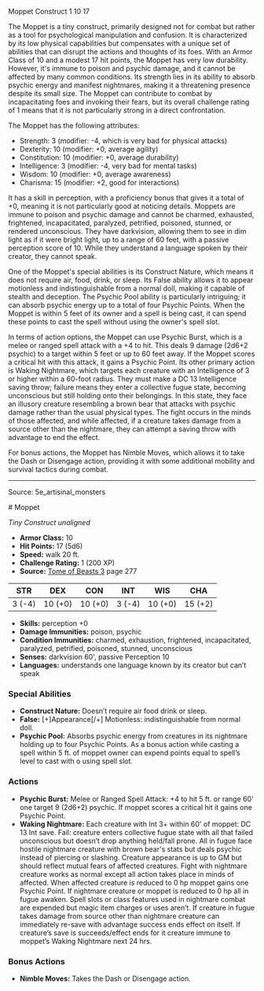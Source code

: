 <MonsterName/>Moppet</MonsterName>
<CreatureType/>Construct</CreatureType>
<CR/>1</CR>
<AC/>10</AC>
<HP/>17</HP>
<summary>The Moppet is a tiny construct, primarily designed not for combat but rather as a tool for psychological manipulation and confusion. It is characterized by its low physical capabilities but compensates with a unique set of abilities that can disrupt the actions and thoughts of its foes. With an Armor Class of 10 and a modest 17 hit points, the Moppet has very low durability. However, it's immune to poison and psychic damage, and it cannot be affected by many common conditions. Its strength lies in its ability to absorb psychic energy and manifest nightmares, making it a threatening presence despite its small size. The Moppet can contribute to combat by incapacitating foes and invoking their fears, but its overall challenge rating of 1 means that it is not particularly strong in a direct confrontation.</summary>

<detail>

The Moppet has the following attributes: 
- Strength: 3 (modifier: -4, which is very bad for physical attacks)
- Dexterity: 10 (modifier: +0, average agility)
- Constitution: 10 (modifier: +0, average durability)
- Intelligence: 3 (modifier: -4, very bad for mental tasks)
- Wisdom: 10 (modifier: +0, average awareness)
- Charisma: 15 (modifier: +2, good for interactions)

It has a skill in perception, with a proficiency bonus that gives it a total of +0, meaning it is not particularly good at noticing details. Moppets are immune to poison and psychic damage and cannot be charmed, exhausted, frightened, incapacitated, paralyzed, petrified, poisoned, stunned, or rendered unconscious. They have darkvision, allowing them to see in dim light as if it were bright light, up to a range of 60 feet, with a passive perception score of 10. While they understand a language spoken by their creator, they cannot speak.

One of the Moppet's special abilities is its Construct Nature, which means it does not require air, food, drink, or sleep. Its False ability allows it to appear motionless and indistinguishable from a normal doll, making it capable of stealth and deception. The Psychic Pool ability is particularly intriguing; it can absorb psychic energy up to a total of four Psychic Points. When the Moppet is within 5 feet of its owner and a spell is being cast, it can spend these points to cast the spell without using the owner's spell slot.

In terms of action options, the Moppet can use Psychic Burst, which is a melee or ranged spell attack with a +4 to hit. This deals 9 damage (2d6+2 psychic) to a target within 5 feet or up to 60 feet away. If the Moppet scores a critical hit with this attack, it gains a Psychic Point. Its other primary action is Waking Nightmare, which targets each creature with an Intelligence of 3 or higher within a 60-foot radius. They must make a DC 13 Intelligence saving throw; failure means they enter a collective fugue state, becoming unconscious but still holding onto their belongings. In this state, they face an illusory creature resembling a brown bear that attacks with psychic damage rather than the usual physical types. The fight occurs in the minds of those affected, and while affected, if a creature takes damage from a source other than the nightmare, they can attempt a saving throw with advantage to end the effect.

For bonus actions, the Moppet has Nimble Moves, which allows it to take the Dash or Disengage action, providing it with some additional mobility and survival tactics during combat.</detail>



---

Source: 5e_artisinal_monsters

<statblock>
# Moppet

*Tiny* *Construct* *unaligned*

- **Armor Class:** 10
- **Hit Points:** 17 (5d6)
- **Speed:** walk 20 ft.
- **Challenge Rating:** 1 (200 XP)
- **Source:** [Tome of Beasts 3](https://koboldpress.com/kpstore/product/tome-of-beasts-3-for-5th-edition/) page 277

| STR | DEX | CON | INT | WIS | CHA |
| --- | --- | --- | --- | --- | --- |
| 3 (-4) | 10 (+0) | 10 (+0) | 3 (-4) | 10 (+0) | 15 (+2) |

- **Skills:** perception +0
- **Damage Immunities:** poison, psychic
- **Condition Immunities:** charmed, exhaustion, frightened, incapacitated, paralyzed, petrified, poisoned, stunned, unconscious
- **Senses:** darkvision 60', passive Perception 10
- **Languages:** understands one language known by its creator but can’t speak

### Special Abilities

- **Construct Nature:** Doesn’t require air food drink or sleep.
- **False:** [+]Appearance[/+] Motionless: indistinguishable from normal doll.
- **Psychic Pool:** Absorbs psychic energy from creatures in its nightmare holding up to four Psychic Points. As a bonus action while casting a spell within 5 ft. of moppet owner can expend points equal to spell’s level to cast with o using spell slot.

### Actions

- **Psychic Burst:** Melee or Ranged Spell Attack: +4 to hit 5 ft. or range 60' one target 9 (2d6+2) psychic. If moppet scores a critical hit it gains one Psychic Point.
- **Waking Nightmare:** Each creature with Int 3+ within 60' of moppet: DC 13 Int save. Fail: creature enters collective fugue state with all that failed unconscious but doesn’t drop anything held/fall prone. All in fugue face hostile nightmare creature with brown bear's stats but deals psychic instead of piercing or slashing. Creature appearance is up to GM but should reflect mutual fears of affected creatures. Fight with nightmare creature works as normal except all action takes place in minds of affected. When affected creature is reduced to 0 hp moppet gains one Psychic Point. If nightmare creature or moppet is reduced to 0 hp all in fugue awaken. Spell slots or class features used in nightmare combat are expended but magic item charges or uses aren’t. If creature in fugue takes damage from source other than nightmare creature can immediately re-save with advantage success ends effect on itself. If creature’s save is succeeds/effect ends for it creature immune to moppet’s Waking Nightmare next 24 hrs.

### Bonus Actions

- **Nimble Moves:** Takes the Dash or Disengage action.


</statblock>


